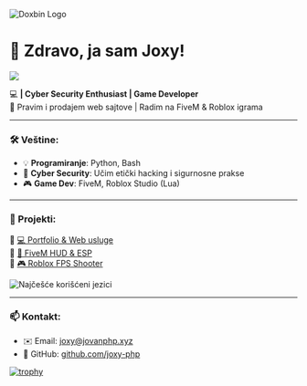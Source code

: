 ![Doxbin Logo](https://i.imgur.com/ZUHcN3E.png)







# 👋 Zdravo, ja sam Joxy!
![](https://komarev.com/ghpvc/?username=joxy-php&color=blue)


💻 **| Cyber Security Enthusiast | Game Developer**  
🚀 Pravim i prodajem web sajtove | Radim na FiveM & Roblox igrama  

---

### 🛠️ Veštine:
- 💡 **Programiranje**: Python, Bash
- 🔐 **Cyber Security**: Učim etički hacking i sigurnosne prakse  
- 🎮 **Game Dev**: FiveM, Roblox Studio (Lua)  

---

### 📌 Projekti:
🔹 [💻 Portfolio & Web usluge](https://jovanphp.xyz)  
🔹 [🔧 FiveM HUD & ESP](https://github.com/joxy-php)  
🔹 [🎮 Roblox FPS Shooter](https://github.com/joxy-php)  



![Najčešće korišćeni jezici](https://github-readme-stats.vercel.app/api/top-langs/?username=joxy-php&layout=compact&langs_count=6&theme=dark)

---

### 📫 Kontakt:
- ✉️ Email: [joxy@jovanphp.xyz](mailto:joxy@jovanphp.xyz)  
- 🔗 GitHub: [github.com/joxy-php](https://github.com/joxy-php)  


[![trophy](https://github-profile-trophy.vercel.app/?username=ryo-ma&theme=onedark)](https://github.com/ryo-ma/github-profile-trophy)
